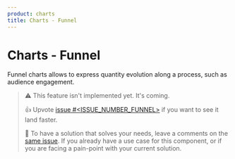 ```yaml
---
product: charts
title: Charts - Funnel
---
```


# Charts - Funnel

<p class='description'>Funnel charts allows to express quantity evolution along a process, such as audience engagement.</p>

> ⚠️ This feature isn't implemented yet. It's coming.
>
> 👍 Upvote [issue #<ISSUE_NUMBER_FUNNEL>](https://github.com/mui/mui-x/issues/<ISSUE_NUMBER_FUNNEL>) if you want to see it land faster.
>
> 💬 To have a solution that solves your needs, leave a comments on the [same issue](https://github.com/mui/mui-x/issues/<ISSUE_NUMBER_FUNNEL>).
> If you already have a use case for this component, or if you are facing a pain-point with your current solution.
